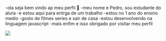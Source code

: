 -ola seja bem vindo ap meu perfil 🥇
-meu nome e Pedro, sou estudante do alura 
-e estou aqui para entrga de um trabalho
-estou no 1 ano do ensino medio
-gosto de filmes series e sair de casa 
-estou desenvolvendo na linguagem javascript
-mais enfim e isso obrigado por visitar meu perfil


![](https://media1.tenor.com/m/CFRm9tIbXw8AAAAd/neymar-neymar-jr.gif)
